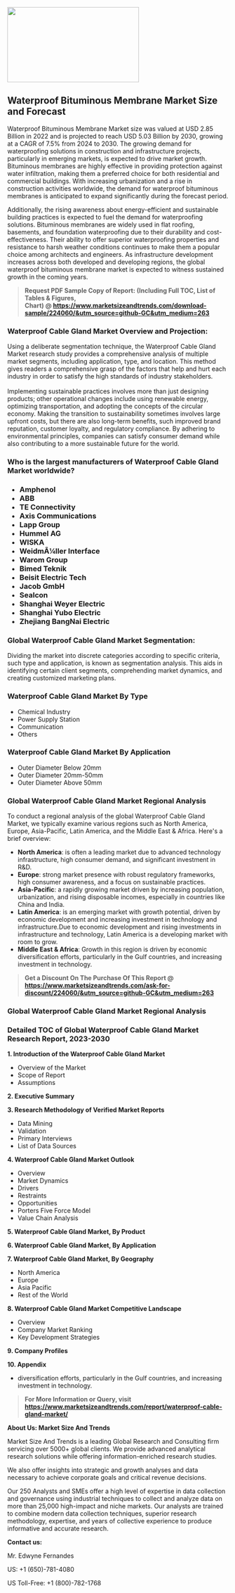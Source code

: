 <p><img class="alignnone size-medium wp-image-20088" src="https://ffe5etoiles.com/wp-content/uploads/2024/12/MST1-300x171.png" alt="" width="300" height="171" /></p><h2>Waterproof Bituminous Membrane Market Size and Forecast</h2><p>Waterproof Bituminous Membrane Market size was valued at USD 2.85 Billion in 2022 and is projected to reach USD 5.03 Billion by 2030, growing at a CAGR of 7.5% from 2024 to 2030. The growing demand for waterproofing solutions in construction and infrastructure projects, particularly in emerging markets, is expected to drive market growth. Bituminous membranes are highly effective in providing protection against water infiltration, making them a preferred choice for both residential and commercial buildings. With increasing urbanization and a rise in construction activities worldwide, the demand for waterproof bituminous membranes is anticipated to expand significantly during the forecast period.</p><p>Additionally, the rising awareness about energy-efficient and sustainable building practices is expected to fuel the demand for waterproofing solutions. Bituminous membranes are widely used in flat roofing, basements, and foundation waterproofing due to their durability and cost-effectiveness. Their ability to offer superior waterproofing properties and resistance to harsh weather conditions continues to make them a popular choice among architects and engineers. As infrastructure development increases across both developed and developing regions, the global waterproof bituminous membrane market is expected to witness sustained growth in the coming years.</p></p><blockquote id="" class=""><strong>Request PDF Sample Copy of Report: (Including Full TOC, List of Tables &amp; Figures, Chart)&nbsp;@&nbsp;<strong><a href="https://www.marketsizeandtrends.com/download-sample/224060/&utm_source=github-GC&utm_medium=263" target="_blank">https://www.marketsizeandtrends.com/download-sample/224060/&utm_source=github-GC&utm_medium=263</a></strong></strong></blockquote><h3 id="" class="">Waterproof Cable Gland Market&nbsp;Overview and Projection:</h3><p id="" class="">Using a deliberate segmentation technique, the Waterproof Cable Gland Market research study provides a comprehensive analysis of multiple market segments, including application, type, and location. This method gives readers a comprehensive grasp of the factors that help and hurt each industry in order to satisfy the high standards of industry stakeholders. <br /> <br />Implementing sustainable practices involves more than just designing products; other operational changes include using renewable energy, optimizing transportation, and adopting the concepts of the circular economy. Making the transition to sustainability sometimes involves large upfront costs, but there are also long-term benefits, such improved brand reputation, customer loyalty, and regulatory compliance. By adhering to environmental principles, companies can satisfy consumer demand while also contributing to a more sustainable future for the world.</p><h3 id="" class="">Who is the largest manufacturers of&nbsp;Waterproof Cable Gland Market worldwide?</h3><h3 class=""><p><ul><li>Amphenol </li><li> ABB </li><li> TE Connectivity </li><li> Axis Communications </li><li> Lapp Group </li><li> Hummel AG </li><li> WISKA </li><li> WeidmÃ¼ller Interface </li><li> Warom Group </li><li> Bimed Teknik </li><li> Beisit Electric Tech </li><li> Jacob GmbH </li><li> Sealcon </li><li> Shanghai Weyer Electric </li><li> Shanghai Yubo Electric </li><li> Zhejiang BangNai Electric</li></ul></p></h3><h3 id="" class="">Global&nbsp;Waterproof Cable Gland Market Segmentation:</h3><p id="" class="">Dividing the market into discrete categories according to specific criteria, such type and application, is known as segmentation analysis. This aids in identifying certain client segments, comprehending market dynamics, and creating customized marketing plans.</p><h3 id="" class="">Waterproof Cable Gland Market&nbsp;By Type</h3><p><p><ul><li>Chemical Industry</li><li> Power Supply Station</li><li> Communication</li><li> Others</p></li></ul></p></p><h3 id="" class="">Waterproof Cable Gland Market&nbsp;By Application</h3><p class=""><p><ul><li>Outer Diameter Below 20mm</li><li> Outer Diameter 20mm-50mm</li><li> Outer Diameter Above 50mm</li></ul></p></p><h3 id="" class="">Global Waterproof Cable Gland Market Regional Analysis</h3><p id="" class="">To conduct a regional analysis of the global Waterproof Cable Gland Market, we typically examine various regions such as North America, Europe, Asia-Pacific, Latin America, and the Middle East &amp; Africa. Here's a brief overview:</p><ul><li><strong>North America</strong>: is often a leading market due to advanced technology infrastructure, high consumer demand, and significant investment in R&amp;D.</li><li><strong>Europe</strong>: strong market presence with robust regulatory frameworks, high consumer awareness, and a focus on sustainable practices.</li><li><strong>Asia-Pacific</strong>: a rapidly growing market driven by increasing population, urbanization, and rising disposable incomes, especially in countries like China and India.</li><li><strong>Latin America</strong>: is an emerging market with growth potential, driven by economic development and increasing investment in technology and infrastructure.Due to economic development and rising investments in infrastructure and technology, Latin America is a developing market with room to grow.</li><li><strong>Middle East &amp; Africa</strong>: Growth in this region is driven by economic diversification efforts, particularly in the Gulf countries, and increasing investment in technology.</li></ul><blockquote id="" class=""><strong>Get a Discount On The Purchase Of This Report @ <strong><a href="https://www.marketsizeandtrends.com/ask-for-discount/224060/&utm_source=github-GC&utm_medium=263" target="_blank">https://www.marketsizeandtrends.com/ask-for-discount/224060/&utm_source=github-GC&utm_medium=263</a></strong></strong></blockquote><h3 id="" class="">Global Waterproof Cable Gland Market Regional Analysis</h3><h3 id="" class="">Detailed TOC of Global Waterproof Cable Gland Market Research Report, 2023-2030</h3><p id="" class=""><strong>1. Introduction of the Waterproof Cable Gland Market</strong></p><ul><li>Overview of the Market</li><li>Scope of Report</li><li>Assumptions</li></ul><p id="" class=""><strong>2. Executive Summary</strong></p><p id="" class=""><strong>3. Research Methodology of Verified Market Reports</strong></p><ul><li>Data Mining</li><li>Validation</li><li>Primary Interviews</li><li>List of Data Sources</li></ul><p id="" class=""><strong>4. Waterproof Cable Gland Market Outlook</strong></p><ul><li>Overview</li><li>Market Dynamics</li><li>Drivers</li><li>Restraints</li><li>Opportunities</li><li>Porters Five Force Model</li><li>Value Chain Analysis</li></ul><p id="" class=""><strong>5. Waterproof Cable Gland Market, By Product</strong></p><p id="" class=""><strong>6. Waterproof Cable Gland Market, By Application</strong></p><p id="" class=""><strong>7. Waterproof Cable Gland Market, By Geography</strong></p><ul><li>North America</li><li>Europe</li><li>Asia Pacific</li><li>Rest of the World</li></ul><p id="" class=""><strong>8. Waterproof Cable Gland Market Competitive Landscape</strong></p><ul><li>Overview</li><li>Company Market Ranking</li><li>Key Development Strategies</li></ul><p id="" class=""><strong>9. Company Profiles</strong></p><p id="" class=""><strong>10. Appendix</strong></p><ul><li>diversification efforts, particularly in the Gulf countries, and increasing investment in technology.</li></ul><blockquote id="" class=""><strong>For More Information or Query, visit <strong><strong><a href="https://www.marketsizeandtrends.com/report/waterproof-cable-gland-market/" target="_blank">https://www.marketsizeandtrends.com/report/waterproof-cable-gland-market/</a></strong></strong></strong></blockquote><p id="" class=""><strong>About Us: Market Size And Trends</strong></p><p id="" class="">Market Size And Trends is a leading Global Research and Consulting firm servicing over 5000+ global clients. We provide advanced analytical research solutions while offering information-enriched research studies.</p><p id="" class="">We also offer insights into strategic and growth analyses and data necessary to achieve corporate goals and critical revenue decisions.</p><p id="" class="">Our 250 Analysts and SMEs offer a high level of expertise in data collection and governance using industrial techniques to collect and analyze data on more than 25,000 high-impact and niche markets. Our analysts are trained to combine modern data collection techniques, superior research methodology, expertise, and years of collective experience to produce informative and accurate research.</p><p id="" class=""><strong>Contact us:</strong></p><p id="" class="">Mr. Edwyne Fernandes</p><p id="" class="">US: +1 (650)-781-4080</p><p id="" class="">US Toll-Free: +1 (800)-782-1768</p>
